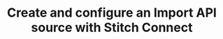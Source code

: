 ---
# -------------------------- #
#          PAGE INFO         #
# -------------------------- #

title: Create and configure an Import API source with Stitch Connect
permalink: /developers/stitch-connect/guides/create-import-api-integration-with-stitch-connect
summary: "Using the Stitch Connect API, create a new Import API integration and generate an access token. You'll also learn how to push data to the Import API after the source has been configured."

product-type: "connect"
content-type: "guide"
content-id: "create-import-api-source"

key: "import-api-connect"

layout: tutorial


# -------------------------- #
#      GUIDE PAGE INFO       #
# -------------------------- #

## This is used only on the /stitch-connect/guides page.
doc-type: "tutorial"
icon: source
order: 5

description: "Create an Import API integration using the Stitch Connect API."


# -------------------------- #
#   RELATED SIDEBAR LINKS    #
# -------------------------- #

related:
  - title: "Stitch Import API Access Tokens"
    link: "{{ link.import-api.guides.access-tokens | prepend: site.baseurl }}"

  - title: "Structuring Data for the Import API"
    link: "{{ link.import-api.guides.structure-data | prepend: site.baseurl }}"

  - title: "Import API reference"
    link: "{{ link.import-api.api | prepend: site.baseurl }}"

  - title: "Connect API reference"
    link: "{{ link.connect.api | prepend: site.baseurl }}"

# -------------------------- #
#         GUIDE INTRO        #
# -------------------------- #

intro: |
  {% include misc/data-files.html %}

  {% capture import-api-notice %}
  **Note**: This guide focuses on creating an Import API source using Stitch Connect. Refer to the [Stitch Import API access token documention]({{ link.import-api.guides.access-tokens | prepend: site.baseurl }}) for instructions on generating API access tokens in the Stitch web app.
  {% endcapture %}

  {% include note.html type="single-line" content=import-api-notice %}

  {{ page.summary }}


# -------------------------- #
#     EXAMPLE TABLE DATA     #
# -------------------------- #

example-table:
  - name: "{{ system-column.batched-at }}"
    value: "2019-02-02 00:44:38.988+00"
  - name: "{{ system-column.received-at }}"
    value: "2019-02-02 00:43:53.75+00"
  - name: "{{ system-column.sequence }}"
    value: "100"
  - name: "{{ system-column.table-version }}"
    value: "0"
  - name: "id"
    value: "1"
  - name: "name"
    value: "Finn"
  - name: "updated_at"
    value: "2019-02-02T00:38:33+00:00"


# -------------------------- #
#     GUIDE REQUIREMENTS     #
# -------------------------- #

requirements:
  - item: |
      **Access to Stitch Connect.** To request access to Stitch Connect, fill out [this form]({{ site.data.connect.api.interest-form }}){:target="new"}.
  - item: |
      **An active Stitch client account and an account access token.** Account access tokens are obtained when creating a Stitch client account or performing OAuth for an existing Stitch account. Refer to the [Connect authentication guide]({{ link.connect.api | prepend: site.baseurl | append: site.data.connect.api.authentication }}) for more info.


steps:
  - title: "Get the Import API source report card"
    anchor: "get-import-api-source-report-card"
    content: |
      {% assign right-bracket = "}" %}
      {% assign source-type = "import_api" %}

      First, you'll need to retrieve the Import API's report card. {{ site.data.connect.data-structures.report-cards.source.description }}

      To retrieve the report card for the Import API, make a request to `GET {{ site.data.connect.core-objects.source-types.get.name | flatify }}`, replacing `{type}` with `import_api`. The `<API_TOKEN>` in the request [must be the account access token associated with the Stitch account](#prerequisites):

      ```json
      curl GET {{ site.data.connect.api.base-url | strip_newlines }}{{ site.data.connect.core-objects.source-types.get.name | flatify | replace: "{type",source-type | remove: right-bracket | strip_newlines }}
           -H 'Content-Type: application/json' \
           -H 'Authorization: Bearer <CONNECT_API_TOKEN>'
      ```

      The response will be a single object containing the Import API's report card:

      ```json
      {{ site.data.connect.code-examples.source-report-cards.import-api | rstrip }}
      ```

      Report cards contain [connection steps]({{ link.connect.api | prepend: site.baseurl | append: site.data.connect.data-structures.connection-steps.section }}), which are the steps necessary to configure a data source.

      In this case, the Import API has only one step (the `form`) step to be considered `fully_configured`.

  - title: "Create the Import API source"
    anchor: "create-import-api-source"
    content: |
      Now that you have the properties required to configure an Import API source, you can create it using the [Create a Source endpoint]({{ link.connect.api | prepend: site.baseurl | append: site.data.connect.core-objects.sources.create.anchor }}).

      To create the Import API source, make a request to `POST {{ site.data.connect.core-objects.sources.create.name | flatify }}` with a request body that includes the following properties:

      - `type`: This should be `import_api`.
      - `display_name`: {{ site.data.connect.general.common.attributes.display-name }}

         For example: A display name of `Import API` would create a destination schema named `import_api`.

      This request will complete the `form` step outlined in the source's report card:

      ```json
      curl -X POST {{ site.data.connect.api.base-url | strip_newlines }}{{ site.data.connect.core-objects.sources.create.name | flatify | strip_newlines }}
           -H 'Content-Type: application/json' \
           -H 'Authorization: Bearer <CONNECT_API_TOKEN>' \
           -d $'{
                  "type": "import_api",
                  "display_name": "Import API"
                }
      ```

      The response will be a [source object]({{ link.connect.api | prepend: site.baseurl | append: site.data.connect.core-objects.sources.object }}) with a report card property. Take note of the following:

      - The `token` property in the `properties` object.  The key in this object is the `token_id`, and the value is the access token associated with this Import API source.
      - The `current_step` in the `report_card` object is now `2`, which corresponds to the `fully_configured` step. This indicates that the source has been fully configured and you can now push data to it.

      ```json
      {{ site.data.connect.code-examples.sources.import-api.full-object | rstrip }}
      ```

  - title: "Push data to the Import API"
    anchor: "push-data-import-api"
    content: |
      {% capture out-of-scope-notice %}
      **Note**: Instructions for structuring the data in request bodies for the Import API is outside the scope of this guide. Refer to the [Structuring data for the Import API guide]({{ link.import-api.guides.structure-data | prepend: site.baseurl }}) for instructions and examples.
      {% endcapture %}

      {% include note.html type="single-line" content=out-of-scope-notice %}

      Now that the Import API is `fully_configured`, you start pushing data to it.

      While you used the Connect API to create the Import API source, to actually push data, you'll need to use the [Import API]({{ link.import-api.api | prepend: site.baseurl }}). 

      {% for substep in step.substeps %}
      - [Step 3.{{ forloop.index }}: {{ substep.title }}](#{{ substep.anchor }})
      {% endfor %}

    substeps:
      - title: "Get the Import API access token"
        anchor: "get-import-api-access-token"
        content: |
          Requests made to the Import API should include the access token associated with the Import API integration. This is the `token` property contained in the response of [Step 2](#create-import-api-source):

          ```json
          {{ site.data.connect.code-examples.sources.import-api.access-token | rstrip }}
          ```

      - title: "Build the request header"
        anchor: "build-import-api-request-header"
        content: |
          Pushing data to the Import API is accomplished by making a request to `POST {{ site.data.import-api.api.core-objects.push.url }}`. The request header must include the Import API access token and a supported media type (`application/json` or `application/transit+json`):

          ```json
          curl -X POST {{ site.data.import-api.api.base-url | strip_newlines }}{{ site.data.import-api.api.core-objects.push.url | flatify | strip_newlines }}
               -H 'Content-Type: application/json' \
               -H 'Authorization: Bearer <IMPORT_API_TOKEN>' \
          ```

      - title: "Submit the request"
        anchor: "submit-request-to-import-api"
        content: |
          Lastly, you'll submit the request and push data to the Import API. Request bodies sent to the Import API must be valid JSON or Transit. Refer to the [Push endpoint documentation]({{ link.import-api.api | prepend: site.baseurl | append: site.data.import-api.api.core-objects.push.anchor }}) for descriptions of the arguments required to successfully use this endpoint.

          While structuring the request body data is outside the scope of this guide, you can refer to the [Structuring data for the Import API guide]({{ link.import-api.guides.structure-data | prepend: site.baseurl }}) for instructions and examples.

          For this example, we'll use a single record for a table named `customers`:

          ```json
          curl -X POST {{ site.data.import-api.api.base-url | strip_newlines }}{{ site.data.import-api.api.core-objects.push.url | flatify | strip_newlines }}
               -H 'Content-Type: application/json' \
               -H 'Authorization: Bearer <IMPORT_API_TOKEN>' \
               -d $'[
                      {
                        "client_id": 116078,
                        "table_name": "customers",
                        "sequence": 100,
                        "data": {
                          "id": "1",
                          "name": "Finn",
                          "updated_at": "2019-02-02T00:38:33+00:00"
                        },
                        "key_names": [
                          "id"
                        ],
                        "action": "upsert"
                      }
                    ]'
          ```

          If successful, the Import API will return a status of `201 Created` and the following response:

          ```json
          {
            "status": "OK",
            "message": "Batch Accepted!"
          }
          ```

          **Note**: Due to the structure of Stitch's replication process, data pushed to the Import API will not immediately be available in the destination. The successful response in this section refers only to Stitch **accepting** the data, not it being loaded.

  - title: "Verify the data in the destination"
    anchor: "verify-data-destination"
    content: |
      After Stitch loads the pushed data, you can expect to see a table in the schema associated with the integration that contains the data. In this example, the schema would be `import_api` and the table would be `customers`.

      The table will contain the attributes included in the request, along with [Stitch's system columns]({{ link.destinations.storage.sdc-columns | prepend: site.baseurl }}):

      {% assign table-rows = "name|value" | split: "|" %}

      <table>
      {% for row in table-rows %}
      <tr>
      {% for column in page.example-table %}
      <td>
      {{ column[row] | flatify }}
      </td>
      {% endfor %}
      </tr>
      {% endfor %}
      </table>

      **Note**: The structure of the table will be determined by the data loading rules for the specific destination being used. Refer to the [Destination data loading guides]({{ link.destinations.storage.loading-data | prepend: site.baseurl }}) for more info and examples.

  - title: "Rotate Import API access tokens"
    anchor: "rotate-import-api-access-tokens"
    content: |
      {% capture rotate-tokens-notice %}
      **Note**: This step isn't required to create an Import API source. This is only required if you wish to generate and replace an access token. For example: If your token is lost or compromised.
      {% endcapture %}

      {% include note.html type="single-line" content=rotate-tokens-notice %}

      Each Import API source is allowed a maximum of two active access tokens at a time.

      If you need to revoke a token, we recommend first creating a replacement and updating your application with it to prevent interruptions. **Note**: Any requests you attempt to send to Stitch during the time an invalid token is in use must be re-sent once a valid token is in place.

      In the following steps, you'll use the Connect API and your Connect API token to generate and revoke the Import API source's access tokens.

    substeps:
      - title: "Generate a replacement access token"
        anchor: "generate-replacement-access-token"
        content: |
          {% assign source-id = "126890" %}
          {% assign original-token-id = "544973525" %}

          To generate a new Import API access token, make a request to `POST {{ site.data.connect.core-objects.sources.create-iapi-token.name | flatify }}`, replacing `{source_id}` with the Import API source's `source_id`. In the [report card in Step 2](#create-import-api-source), you'll see the source ID is `{{ source-id }}`.

          ```json
          curl -X POST {{ site.data.connect.api.base-url | strip_newlines }}{{ site.data.connect.core-objects.sources.create-iapi-token.name | flatify | replace: "{source_id",source-id | remove: right-bracket | strip_newlines }}
               -H 'Content-Type: application/json' \
               -H 'Authorization: Bearer <CONNECT_API_TOKEN>'
          ```

          The response will be a source object with access token, connection, and report card properties:

          - `access_token` - The value of this property is the newly generated Import API access token.
          - `connection` - The `properties.token` object contains key-value pairs indicating the access tokens currently in use for the Import API source. The key is the `token_id`, and the value is the access token.
             - `545799083` is the `token_id` for the newly generated Import API access token
             - `{{ original-token-id }}` is the `token_id` for the original Import API access token. Keep this handy, as you'll need it in the next step to revoke the token.
          - `report_card` - The source's current configuration status.

          ```json
          {
            "access_token": "<NEW_IMPORT_API_ACCESS_TOKEN>",
            "connection": {
              "properties": {
                "token": {
                  "{{ original-token-id }}": "<ORIGINAL_IMPORT_API_ACCESS_TOKEN>",
                  "545799083": "<NEW_IMPORT_API_ACCESS_TOKEN>"
                }
              },
              "updated_at": "2019-02-06T14:22:53Z",
              "name": "import_api",
              "type": "import_api",
              "deleted_at": null,
              "system_paused_at": null,
              "stitch_client_id": 116078,
              "paused_at": null,
              "id": 126890,
              "display_name": "Import API",
              "created_at": "2019-02-05T16:44:55Z",
              "report_card": {
                "type": "import_api",
                "current_step": 2,
                "steps": [
                  {
                    "type": "form",
                    "properties": [
                      {
                        "name": "token",
                        "is_required": true,
                        "provided": true,
                        "is_credential": false,
                        "system_provided": true,
                        "json_schema": {
                          "type": "string"
                        },
                        "tap_mutable": false
                      }
                    ]
                  },
                  {
                    "type": "fully_configured",
                    "properties": []
                  }
                ]
              }
            }
          }
          ```

      - title: "Revoke the original access token"
        anchor: "revoke-original-access-token"
        content: |
          After you've replaced the access token in your application, you should revoke the original access token.

          To revoke the token, make a request to `DELETE {{ site.data.connect.core-objects.sources.revoke-iapi-token.name | flatify }}`, replacing `{source_id}` with the source ID and `{token_id}` with the token ID. In this example, that would be:

          - **Source ID** - {{ source-id }}
          - **Token ID** - {{ original-token-id }}

          ```json
          curl -X DELETE {{ site.data.connect.api.base-url | strip_newlines }}{{ site.data.connect.core-objects.sources.revoke-iapi-token.name | flatify | replace: "{source_id",source-id | replace:"{token_id",original-token-id | remove: right-bracket | strip_newlines }}
               -H 'Content-Type: application/json' \
               -H 'Authorization: Bearer <CONNECT_API_TOKEN>'
          ```

          The response will be a source object with report card and properties objects. In the example respose below, note that the `properties.token` object no longer contains the original Import API access token:

          ```json
          {
            "properties": {
              "token": {
                "545799083": "<NEW_IMPORT_API_ACCESS_TOKEN>"
              }
            },
            "updated_at": "2019-02-06T14:22:53Z",
            "name": "import_api",
            "type": "import_api",
            "deleted_at": null,
            "system_paused_at": null,
            "stitch_client_id": 116078,
            "paused_at": null,
            "id": 126890,
            "display_name": "Import API",
            "created_at": "2019-02-05T16:44:55Z",
            "report_card": {
              "type": "import_api",
              "current_step": 2,
              "steps": [
                {
                  "type": "form",
                  "properties": [
                    {
                      "name": "token",
                      "is_required": true,
                      "provided": true,
                      "is_credential": false,
                      "system_provided": true,
                      "json_schema": {
                        "type": "string"
                      },
                      "tap_mutable": false
                    }
                  ]
                },
                {
                  "type": "fully_configured",
                  "properties": []
                }
              ]
            }
          }
          ```

# -------------------------- #
#        NEXT STEPS          #
# -------------------------- #

next-steps: |
  TODO
---